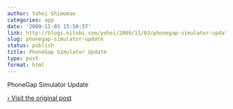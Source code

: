 ```yaml
---
author: Yohei Shimomae
categories: app
date: '2009-11-03 15:50:37'
link: http://blogs.nitobi.com/yohei/2009/11/03/phonegap-simulator-update/
slug: phonegap-simulator-update
status: publish
title: PhoneGap Simulator Update
type: post
format: html
---
```


PhoneGap Simulator Update

[› Visit the original post](http://blogs.nitobi.com/yohei/2009/11/03/phonegap-simulator-update/)
